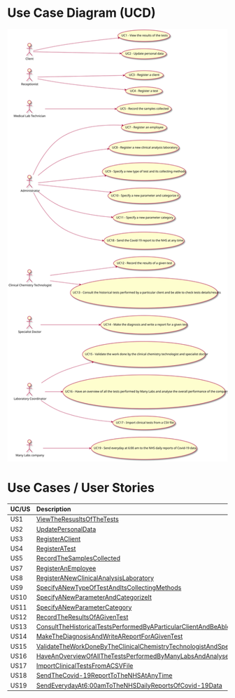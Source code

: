# Use Case Diagram (UCD)

![Use Case Diagram](UCD.svg)

# Use Cases / User Stories
| UC/US  | Description |                   
|:----|:------------------------------------------------------------------------|
| US1 | [ViewTheResusltsOfTheTests](US1.md)|
| US2 | [UpdatePersonalData](US2.md)|
| US3 | [RegisterAClient](US3.md)|
| US4 | [RegisterATest](US4.md)|
| US5 | [RecordTheSamplesCollected](US5.md)|
| US7 | [RegisterAnEmployee](US7.md)|
| US8 | [RegisterANewClinicalAnalysisLaboratory](US8.md)|
| US9 | [SpecifyANewTypeOfTestAndItsCollectingMethods](US9.md)|
| US10 | [SpecifyANewParameterAndCategorizeIt](US10.md)|
| US11 | [SpecifyANewParameterCategory](US11.md)|
| US12 | [RecordTheResultsOfAGivenTest](US12.md)|
| US13 | [ConsultTheHistoricalTestsPerformedByAParticularClientAndBeAbleToCheckTestsDetails/Results](US13.md)|
| US14 | [MakeTheDiagnosisAndWriteAReportForAGivenTest](US14.md)|
| US15 | [ValidateTheWorkDoneByTheClinicalChemistryTechnologistAndSpecialistDoctor](US15.md)|
| US16 | [HaveAnOverviewOfAllTheTestsPerformedByManyLabsAndAnalyseTheOverallPerformanceOfTheCompany](US16.md)|
| US17 | [ImportClinicalTestsFromACSVFile](US17.md)|
| US18 | [SendTheCovid-19ReportToTheNHSAtAnyTime](US18.md)|
| US19 | [SendEverydayAt6:00amToTheNHSDailyReportsOfCovid-19Data](US19.md)|

